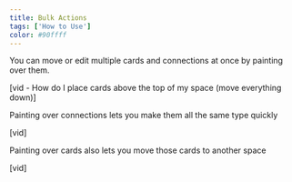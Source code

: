 ```yaml
---
title: Bulk Actions
tags: ['How to Use']
color: #90ffff
---
```


You can move or edit multiple cards and connections at once by painting over them.

[vid - How do I place cards above the top of my space (move everything down)]

Painting over connections lets you make them all the same type quickly

[vid]

Painting over cards also lets you move those cards to another space

[vid]